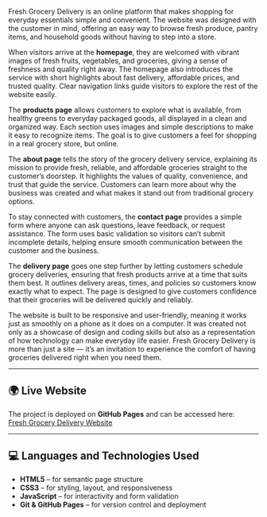 Fresh Grocery Delivery is an online platform that makes shopping for everyday essentials simple and convenient. The website was designed with the customer in mind, offering an easy way to browse fresh produce, pantry items, and household goods without having to step into a store.

When visitors arrive at the **homepage**, they are welcomed with vibrant images of fresh fruits, vegetables, and groceries, giving a sense of freshness and quality right away. The homepage also introduces the service with short highlights about fast delivery, affordable prices, and trusted quality. Clear navigation links guide visitors to explore the rest of the website easily.

The **products page** allows customers to explore what is available, from healthy greens to everyday packaged goods, all displayed in a clean and organized way. Each section uses images and simple descriptions to make it easy to recognize items. The goal is to give customers a feel for shopping in a real grocery store, but online.

The **about page** tells the story of the grocery delivery service, explaining its mission to provide fresh, reliable, and affordable groceries straight to the customer’s doorstep. It highlights the values of quality, convenience, and trust that guide the service. Customers can learn more about why the business was created and what makes it stand out from traditional grocery options.

To stay connected with customers, the **contact page** provides a simple form where anyone can ask questions, leave feedback, or request assistance. The form uses basic validation so visitors can’t submit incomplete details, helping ensure smooth communication between the customer and the business.

The **delivery page** goes one step further by letting customers schedule grocery deliveries, ensuring that fresh products arrive at a time that suits them best. It outlines delivery areas, times, and policies so customers know exactly what to expect. The page is designed to give customers confidence that their groceries will be delivered quickly and reliably.

The website is built to be responsive and user-friendly, meaning it works just as smoothly on a phone as it does on a computer. It was created not only as a showcase of design and coding skills but also as a representation of how technology can make everyday life easier. Fresh Grocery Delivery is more than just a site — it’s an invitation to experience the comfort of having groceries delivered right when you need them.

---

## 🌍 Live Website
The project is deployed on **GitHub Pages** and can be accessed here:  
[Fresh Grocery Delivery Website](https://kel-254.github.io/plp-web-technologies-week-8-july--2025/)

---

## 💻 Languages and Technologies Used
- **HTML5** – for semantic page structure  
- **CSS3** – for styling, layout, and responsiveness  
- **JavaScript** – for interactivity and form validation  
- **Git & GitHub Pages** – for version control and deployment  
